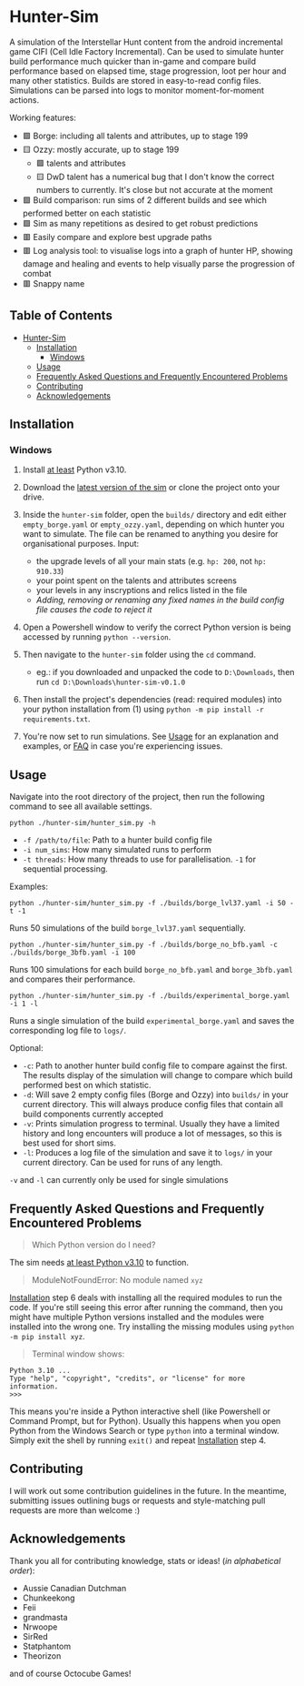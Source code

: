 # Hunter-Sim

A simulation of the Interstellar Hunt content from the android incremental game CIFI (Cell Idle Factory Incremental). Can be used to simulate hunter build performance much quicker than in-game and compare build performance based on elapsed time, stage progression, loot per hour and many other statistics. Builds are stored in easy-to-read config files. Simulations can be parsed into logs to monitor moment-for-moment actions.

Working features:

- 🟩 Borge: including all talents and attributes, up to stage 199
- 🟨 Ozzy: mostly accurate, up to stage 199
  - 🟩 talents and attributes
  - 🟨 DwD talent has a numerical bug that I don't know the correct numbers to currently. It's close but not accurate at the moment
- 🟩 Build comparison: run sims of 2 different builds and see which performed better on each statistic
- 🟩 Sim as many repetitions as desired to get robust predictions
- 🟥 Easily compare and explore best upgrade paths
- 🟥 Log analysis tool: to visualise logs into a graph of hunter HP, showing damage and healing and events to help visually parse the progression of combat
- 🟥 Snappy name

## Table of Contents

- [Hunter-Sim](#hunter-sim)
  - [Installation](#installation)
    - [Windows](#windows)
  - [Usage](#usage)
  - [Frequently Asked Questions and Frequently Encountered Problems](#frequently-asked-questions-and-frequently-encountered-problems)
  - [Contributing](#contributing)
  - [Acknowledgements](#acknowledgements)

## Installation

### Windows

1. Install <ins>at least</ins> Python v3.10.

2. Download the [latest version of the sim](https://github.com/bhnn/hunter-sim/releases) or clone the project onto your drive.

3. Inside the `hunter-sim` folder, open the `builds/` directory and edit either `empty_borge.yaml` or `empty_ozzy.yaml`, depending on which hunter you want to simulate. The file can be renamed to anything you desire for organisational purposes. Input:
    - the upgrade levels of all your main stats (e.g. `hp: 200`, not `hp: 910.33`)
    - your point spent on the talents and attributes screens
    - your levels in any inscryptions and relics listed in the file
    - *Adding, removing or renaming any fixed names in the build config file causes the code to reject it*

4. Open a Powershell window to verify the correct Python version is being accessed by running `python --version`.

5. Then navigate to the `hunter-sim` folder using the `cd` command.
    - eg.: if you downloaded and unpacked the code to `D:\Downloads`, then run `cd D:\Downloads\hunter-sim-v0.1.0`

6. Then install the project's dependencies (read: required modules) into your python installation from (1) using `python -m pip install -r requirements.txt`.

7. You're now set to run simulations. See [Usage](#usage) for an explanation and examples, or [FAQ](#faq) in case you're experiencing issues.

## Usage

Navigate into the root directory of the project, then run the following command to see all available settings.

    python ./hunter-sim/hunter_sim.py -h

- `-f /path/to/file`: Path to a hunter build config file
- `-i num_sims`: How many simulated runs to perform
- `-t threads`: How many threads to use for parallelisation. `-1` for sequential processing.

Examples:

    python ./hunter-sim/hunter_sim.py -f ./builds/borge_lvl37.yaml -i 50 -t -1
Runs 50 simulations of the build `borge_lvl37.yaml` sequentially.

    python ./hunter-sim/hunter_sim.py -f ./builds/borge_no_bfb.yaml -c ./builds/borge_3bfb.yaml -i 100
Runs 100 simulations for each build `borge_no_bfb.yaml` and `borge_3bfb.yaml` and compares their performance.

    python ./hunter-sim/hunter_sim.py -f ./builds/experimental_borge.yaml -i 1 -l
Runs a single simulation of the build `experimental_borge.yaml` and saves the corresponding log file to `logs/`.

Optional:

- `-c`: Path to another hunter build config file to compare against the first. The results display of the simulation will change to compare which build performed best on which statistic.
- `-d`: Will save 2 empty config files (Borge and Ozzy) into `builds/` in your current directory. This will always produce config files that contain all build components currently accepted
- `-v`: Prints simulation progress to terminal. Usually they have a limited history and long encounters will produce a lot of messages, so this is best used for short sims.
- `-l`: Produces a log file of the simulation and save it to `logs/` in your current directory. Can be used for runs of any length.

`-v` and `-l` can currently only be used for single simulations

## Frequently Asked Questions and Frequently Encountered Problems

> Which Python version do I need?

The sim needs <ins>at least Python v3.10</ins> to function.

> ModuleNotFoundError: No module named `xyz`

[Installation](#installation) step 6 deals with installing all the required modules to run the code. If you're still seeing this error after running the command, then you might have multiple Python versions installed and the modules were installed into the wrong one. Try installing the missing modules using `python -m pip install xyz`.

> Terminal window shows:

    Python 3.10 ...
    Type "help", "copyright", "credits", or "license" for more information.
    >>>
This means you're inside a Python interactive shell (like Powershell or Command Prompt, but for Python). Usually this happens when you open Python from the Windows Search or type `python` into a terminal window. Simply exit the shell by running `exit()` and repeat [Installation](#installation) step 4.

## Contributing

I will work out some contribution guidelines in the future. In the meantime, submitting issues outlining bugs or requests and style-matching pull requests are more than welcome :)

## Acknowledgements

Thank you all for contributing knowledge, stats or ideas! (*in alphabetical order*):

- Aussie Canadian Dutchman
- Chunkeekong
- Feii
- grandmasta
- Nrwoope
- SirRed
- Statphantom
- Theorizon

and of course Octocube Games!
